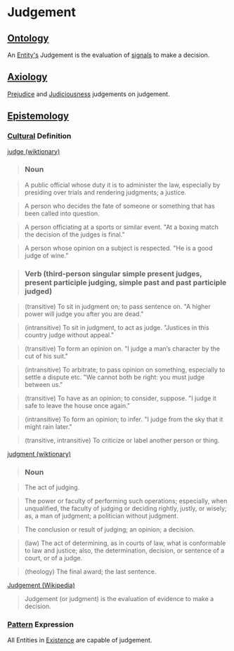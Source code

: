 # Judgement

## [Ontology](./ontology.md)

An [Entity's](entity.md) Judgement is the evaluation of [signals](./signal.md) to make a decision.

## [Axiology](./axiology.md)

[Prejudice](./prejudice.md) and [Judiciousness](./judicious.md) judgements on judgement.

## [Epistemology](./epistemology.md)

### [Cultural](./culture.md) Definition

<a href="http://en.wiktionary.org/wiki/judge" target="_blank">judge (wiktionary)</a>

> ### Noun

> ​A public official whose duty it is to administer the law, especially by presiding over trials and rendering judgments; a justice.

> A person who decides the fate of someone or something that has been called into question.

> A person officiating at a sports or similar event. "At a boxing match the decision of the judges is final."

> A person whose opinion on a subject is respected. "He is a good judge of wine."

> ### Verb (third-person singular simple present judges, present participle judging, simple past and past participle judged)

> (transitive) To sit in judgment on; to pass sentence on. "A higher power will judge you after you are dead."

> (intransitive) To sit in judgment, to act as judge. "Justices in this country judge without appeal."

> (transitive) To form an opinion on. "I judge a man’s character by the cut of his suit."

> (intransitive) To arbitrate; to pass opinion on something, especially to settle a dispute etc. "We cannot both be right: you must judge between us."

> (transitive) To have as an opinion; to consider, suppose. "I judge it safe to leave the house once again."

> (intransitive) To form an opinion; to infer. "I judge from the sky that it might rain later."

> (transitive, intransitive) To criticize or label another person or thing.

<a href="http://en.wiktionary.org/wiki/judgment" target="_blank">judgment (wiktionary)</a>

> ### Noun

> The act of judging.

> The power or faculty of performing such operations; especially, when unqualified, the faculty of judging or deciding rightly, justly, or wisely; as, a man of judgment; a politician without judgment.

> The conclusion or result of judging; an opinion; a decision.

> (law) The act of determining, as in courts of law, what is conformable to law and justice; also, the determination, decision, or sentence of a court, or of a judge.

> (theology) The final award; the last sentence.

<a href="http://en.wikipedia.org/wiki/Judgement" target="_blank">Judgement (Wikipedia)</a>

> Judgement (or judgment) is the evaluation of evidence to make a decision.

### [Pattern](./pattern.md) Expression

All Entities in [Existence](./existence.md) are capable of judgement.
